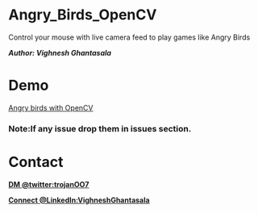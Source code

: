 # Angry_Birds_OpenCV
Control your mouse with live camera feed to play games like Angry Birds

***Author: Vighnesh Ghantasala***
  
 # Demo
[Angry birds with OpenCV](https://www.youtube.com/watch?v=VlKiGC5NO3w)

### Note:If any issue drop them in issues section.

# Contact
**[DM @twitter:trojanOO7](https://twitter.com/trojanOO7)**

**[Connect @LinkedIn:VighneshGhantasala](https://www.linkedin.com/in/vighnesh-ghantasala-49394094)**
